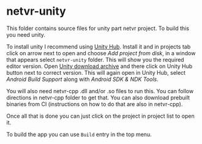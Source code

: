 # netvr-unity

This folder contains source files for unity part netvr project. To build this you need unity.

To install unity I recommend using [Unity Hub](https://unity3d.com/get-unity/download). Install it and in projects tab click on arrow next to open and choose _Add project from disk_, in a window that appears select `netvr-unity` folder. This will show you the required editor version. Open [Unity download archive](https://unity3d.com/get-unity/download/archive) and there click on Unity Hub button next to correct version. This will again open in Unity Hub, select _Android Build Support_ along with _Android SDK & NDK Tools_.

You will also need netvr-cpp .dll and/or .so files to run this. You can follow directions in netvr-cpp folder to get that. You can also download prebuilt binaries from CI (instructions on how to do that are also in netvr-cpp).

Once all that is done you can just click on the project in project list to open it.

To build the app you can use `Build` entry in the top menu.

